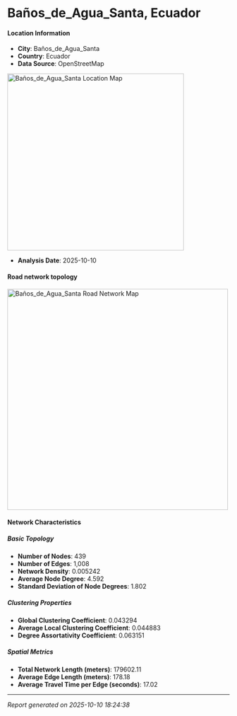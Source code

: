 # Baños_de_Agua_Santa, Ecuador

#### Location Information

- **City**: Baños_de_Agua_Santa
- **Country**: Ecuador
- **Data Source**: OpenStreetMap
<img src="Baños_de_Agua_Santa_location.png" alt="Baños_de_Agua_Santa Location Map" width="400" />

- **Analysis Date**: 2025-10-10

#### Road network topology

<img src="Baños_de_Agua_Santa_network_map.png" alt="Baños_de_Agua_Santa Road Network Map" width="500"/>

#### Network Characteristics

##### Basic Topology

- **Number of Nodes**: 439
- **Number of Edges**: 1,008
- **Network Density**: 0.005242
- **Average Node Degree**: 4.592
- **Standard Deviation of Node Degrees**: 1.802

##### Clustering Properties

- **Global Clustering Coefficient**: 0.043294
- **Average Local Clustering Coefficient**: 0.044883
- **Degree Assortativity Coefficient**: 0.063151

##### Spatial Metrics

- **Total Network Length (meters)**: 179602.11
- **Average Edge Length (meters)**: 178.18
- **Average Travel Time per Edge (seconds)**: 17.02

---
*Report generated on 2025-10-10 18:24:38*
